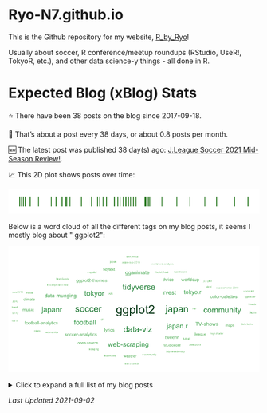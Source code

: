 
<!-- README.md is generated from README.Rmd. Please edit that file -->

# Ryo-N7.github.io

<!-- badges: start -->

<!-- badges: end -->

This is the Github repository for my website,
[R\_by\_Ryo](https://ryo-n7.github.io/)\!

Usually about soccer, R conference/meetup roundups (RStudio, UseR\!,
TokyoR, etc.), and other data science-y things - all done in R.

# Expected Blog (xBlog) Stats

⭐ There have been 38 posts on the blog since 2017-09-18.

📅 That’s about a post every 38 days, or about 0.8 posts per month.

🆕 The latest post was published 38 day(s) ago: [J.League Soccer 2021
Mid-Season
Review\!](https://ryo-n7.github.io//2021-07-26-jleague-2021-midseason-review/).

📈 This 2D plot shows posts over time:

<img src="README_files/figure-gfm/plot-out-1.png" title="A 2D chart where each point represents a post on an axis of time spanning from 2018 to the present. There are some gaps, but posts have been relatively consistent over time." alt="A 2D chart where each point represents a post on an axis of time spanning from 2018 to the present. There are some gaps, but posts have been relatively consistent over time."  />

Below is a word cloud of all the different tags on my blog posts, it
seems I mostly blog about " ggplot2":

![](README_files/figure-gfm/plot-wordcloud-1.png)<!-- -->

<details>

<summary> Click to expand a full list of my blog posts</summary>

| Number | Date       | Title                                                                                                                                                                                          |
| -----: | :--------- | :--------------------------------------------------------------------------------------------------------------------------------------------------------------------------------------------- |
|     38 | 2021-07-26 | [J.League Soccer 2021 Mid-Season Review\!](https://ryo-n7.github.io//2021-07-26-jleague-2021-midseason-review/)                                                                                |
|     37 | 2021-05-06 | [Introducing {centralperk}: Get quotes from the main characters of the TV show ‘Friends’](https://ryo-n7.github.io//2021-05-06-friends-quotes-api/)                                            |
|     36 | 2021-01-14 | [J.League Soccer 2020 Season Review with R\!](https://ryo-n7.github.io//2021-01-14-jleague-2020-season-review-with-r/)                                                                         |
|     35 | 2020-11-02 | [My R Table Competition 2020 Submission: xG Timeline Table for Soccer/Football with {gt}\!](https://ryo-n7.github.io//2020-11-02-xG-timeline-table-competition-tutorial/)                      |
|     34 | 2020-08-03 | [87th TokyoR Meetup Roundup: {data.table}, Bioconductor, & more\!](https://ryo-n7.github.io//2020-08-03-tokyoR-87-roundup/)                                                                    |
|     33 | 2020-05-14 | [Intro to {polite} Web Scraping of Soccer Data with R\!](https://ryo-n7.github.io//2020-05-14-webscrape-soccer-data-with-R/)                                                                   |
|     32 | 2020-02-12 | [My RStudio::Conf 2020 / TidyDevDay Roundup & Reflections\!](https://ryo-n7.github.io//2020-02-12-rstudioconf-tidydevday-reflections/)                                                         |
|     31 | 2019-11-28 | [Visualizing the Premier League So Far, Part 2: Stats from Open Play and Set Pieces](https://ryo-n7.github.io//2019-11-28-visualize-EPL-part-2/)                                               |
|     30 | 2019-11-21 | [Visualizing the Premier League So Far, Part 1: Overview with xPts Tables and xG Plots](https://ryo-n7.github.io//2019-11-21-visualize-EPL-part-1/)                                            |
|     29 | 2019-11-04 | [{tvthemes 1.1.0} is on CRAN: Creating a {pkgdown} website, Gravity Falls palette, and more\!](https://ryo-n7.github.io//2019-11-04-tvthemes-1.1.0-announcement/)                              |
|     28 | 2019-10-30 | [81st TokyoR Meetup Roundup: A Special Session in {Shiny}\!](https://ryo-n7.github.io//2019-10-30-tokyoR-81-roundup/)                                                                          |
|     27 | 2019-09-06 | [{tvthemes 1.0.0} is on CRAN: Code improvements, Kim Possible, Stannis Baratheon, Hilda palettes/themes, and more\!](https://ryo-n7.github.io//2019-09-06-tvthemes-CRAN-announcement/)         |
|     26 | 2019-08-21 | [Visualizing Soccer with StatsBomb Data and R, Part 1: Simple xG and Pass Partner Plots\!](https://ryo-n7.github.io//2019-08-21-visualize-soccer-statsbomb-part-1/)                            |
|     25 | 2019-08-02 | [80th \#TokyoR Meetup Roundup: Econometrics vs. ML, Python with R, & Translating tidyverse.org into Japanese\!](https://ryo-n7.github.io//2019-08-02-tokyoR-80-roundup/)                       |
|     24 | 2019-07-21 | [My useR\! 2019 Highlights & Experience: Shiny, R Community, {packages}, and more\!](https://ryo-n7.github.io//2019-07-21-user2019-reflections/)                                               |
|     23 | 2019-07-05 | [79th \#TokyoR Meetup: {tidyr} 1.0.0, RAW image processing, and more\!](https://ryo-n7.github.io//2019-07-05-tokyoR-79-roundup/)                                                               |
|     22 | 2019-06-18 | [Visualizing the Copa América: Historical Records, Squad Profiles, and Player Profiles with xG statistics\!](https://ryo-n7.github.io//2019-06-18-visualize-copa-america/)                     |
|     21 | 2019-05-31 | [78th \#TokyoR Meetup Roundup\!](https://ryo-n7.github.io//2019-05-31-tokyoR-78-roundup/)                                                                                                      |
|     20 | 2019-05-16 | [Introducing {tvthemes}: ggplot2 palettes and themes from your favorite TV shows\!](https://ryo-n7.github.io//2019-05-16-introducing-tvthemes-package/)                                        |
|     19 | 2019-04-24 | [77th Tokyo.R Users Meetup Roundup\!](https://ryo-n7.github.io//2019-04-24-tokyoR-77/)                                                                                                         |
|     18 | 2019-03-07 | [76th Tokyo.R Users Meetup Roundup\!](https://ryo-n7.github.io//2019-03-07-tokyoR-76-roundup/)                                                                                                 |
|     17 | 2019-02-15 | [Visualizing Brooklyn Nine-Nine with R\!](https://ryo-n7.github.io//2019-02-15-visualize-brooklyn-nine-nine/)                                                                                  |
|     16 | 2019-01-25 | [My \#TidyverseDevDay and \#RStudioConf 2019 Reflections\!](https://ryo-n7.github.io//2019-01-25-tidyversedevday-rstudioconf-reflections/)                                                     |
|     15 | 2019-01-11 | [Visualizing the Asian Cup with R\!](https://ryo-n7.github.io//2019-01-11-visualize-asian-cup/)                                                                                                |
|     14 | 2018-12-06 | [The JapanR Conference 2018 Round-Up\!](https://ryo-n7.github.io//2018-12-06-japanr-conference-roundup-blog-post/)                                                                             |
|     13 | 2018-10-04 | [Visualizing the Weather in Japan: A Sweltering Summer Story\!](https://ryo-n7.github.io//2018-10-04-visualize-weather-in-japan/)                                                              |
|     12 | 2018-07-24 | [Animating the Goals of the World Cup: Comparing the old vs. new gganimate and tweenr API\!](https://ryo-n7.github.io//2018-07-24-visualize-worldcup-part-3/)                                  |
|     11 | 2018-07-05 | [Visualize the World Cup with R\! Part 2: World Cup Drama - Visualizing Changes in the Group Table During the Final Matchday](https://ryo-n7.github.io//2018-07-05-visualize-worldcup-part-2/) |
|     10 | 2018-06-29 | [Visualize the World Cup with R\! Part 1: Recreating Goals with ggsoccer and ggplot2](https://ryo-n7.github.io//2018-06-29-visualize-worldcup/)                                                |
|      9 | 2018-06-07 | [Webスクレーピングから可視化まで、Tidyverseパッケージで探索データ解析（EDA）\!](https://ryo-n7.github.io//2018-06-07-global-peace-index-JP/)                                                                                 |
|      8 | 2018-04-30 | [My first R package building experience: Reflections from creating bulletchartr\!](https://ryo-n7.github.io//2018-04-30-bulletchartr-package-experience/)                                      |
|      7 | 2018-04-02 | [Sakura Surprise: Cherry blossoms in Kyoto blooming earlier in the past \~100 years\!](https://ryo-n7.github.io//2018-04-02-sakura-surprise/)                                                  |
|      6 | 2018-01-12 | [Exploring Japan’s Postwar Economic Miracle with gganimate, tweenr, & highcharter\!](https://ryo-n7.github.io//2018-01-12-japan-postwar-economic-recovery/)                                    |
|      5 | 2017-11-22 | [Where to live in Japan: XKCD-themed climate plots and maps\!](https://ryo-n7.github.io//2017-11-22-japan-xkcd-weather-index/)                                                                 |
|      4 | 2017-10-22 | [Thrice: Sentiment Analysis - Emotions in Lyrics\!](https://ryo-n7.github.io//2017-10-22-thrice-part-3/)                                                                                       |
|      3 | 2017-10-10 | [Thrice: Breaking Down The Lyrics Word-by-Word\!](https://ryo-n7.github.io//2017-10-10-thrice-part-2/)                                                                                         |
|      2 | 2017-09-30 | [Thrice: Initial Data Exploration and Song Length Distributions with Joy Plots\!](https://ryo-n7.github.io//2017-09-30-thrice-part-1/)                                                         |
|      1 | 2017-09-18 | [Global Peace Index: Web scraping and bump charts\!](https://ryo-n7.github.io//2017-09-18-global-peace-index/)                                                                                 |

</details>

*Last Updated 2021-09-02*
